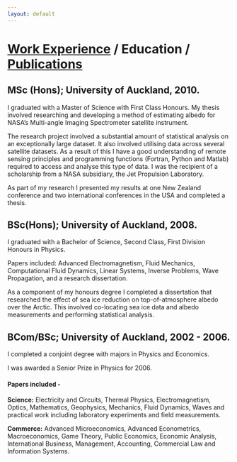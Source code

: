 ```yaml
---
layout: default
---
```


# [Work Experience](../work_experience.md) / Education / [Publications](../publications.md)
## MSc (Hons); University of Auckland, 2010.
I graduated with a Master of Science with First Class Honours. My thesis involved researching and developing a method of estimating albedo for NASA’s Multi-angle Imaging Spectrometer satellite instrument.

The research project involved a substantial amount of statistical analysis on an exceptionally large dataset.  It also involved utilising data across several satellite datasets.  As a result of this I have a good understanding of remote sensing principles and programming functions (Fortran, Python and Matlab) required to access and analyse this type of data.
I was the recipient of a scholarship from a NASA subsidiary, the Jet Propulsion Laboratory.

As part of my research I presented my results at one New Zealand conference and two international conferences in the USA and completed a thesis.

## BSc(Hons); University of Auckland, 2008.
I graduated with a Bachelor of Science, Second Class, First Division Honours in Physics.

Papers included: Advanced Electromagnetism, Fluid Mechanics, Computational Fluid Dynamics, Linear Systems, Inverse Problems, Wave Propagation, and a research dissertation. 

As a component of my honours degree I completed a dissertation that researched the effect of sea ice reduction on top-of-atmosphere albedo over the Arctic.  This involved co-locating sea ice data and albedo measurements and performing statistical analysis. 

## BCom/BSc; University of Auckland, 2002 - 2006.
I completed a conjoint degree with majors in Physics and Economics.

I was awarded a Senior Prize in Physics for 2006.

#### Papers included - 
**Science:** Electricity and Circuits, Thermal Physics, Electromagnetism, Optics, Mathematics, Geophysics, Mechanics, Fluid Dynamics, Waves and practical work including laboratory experiments and field measurements.

**Commerce:** Advanced Microeconomics, Advanced Econometrics, Macroeconomics, Game Theory, Public Economics, Economic Analysis, International Business, Management, Accounting, Commercial Law and Information Systems.
